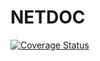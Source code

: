 # NETDOC

[![Coverage Status](https://img.shields.io/codecov/c/github/tcoch/netdocv0.svg)](https://codecov.io/gh/tcoch/netdocv0)
